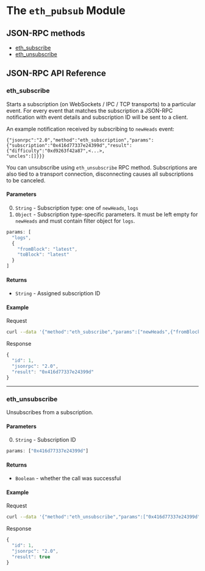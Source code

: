 # The `eth_pubsub` Module

## JSON-RPC methods

- [eth_subscribe](#eth_subscribe)
- [eth_unsubscribe](#eth_unsubscribe)

## JSON-RPC API Reference

### eth_subscribe


Starts a subscription (on WebSockets / IPC / TCP transports) to a particular event. For every event that
matches the subscription a JSON-RPC notification with event details and subscription ID will be sent to a client.

An example notification received by subscribing to `newHeads` event:
```
{"jsonrpc":"2.0","method":"eth_subscription","params":{"subscription":"0x416d77337e24399d","result":{"difficulty":"0xd9263f42a87",<...>,
"uncles":[]}}}
```

You can unsubscribe using `eth_unsubscribe` RPC method. Subscriptions are also tied to a transport
connection, disconnecting causes all subscriptions to be canceled.


#### Parameters

0. `String` - Subscription type: one of `newHeads`, `logs`
0. `Object` -
Subscription type-specific parameters. It must be left empty for
`newHeads` and must contain filter object for `logs`.


```js
params: [
  "logs",
  {
    "fromBlock": "latest",
    "toBlock": "latest"
  }
]
```

#### Returns

- `String` - Assigned subscription ID

#### Example

Request
```bash
curl --data '{"method":"eth_subscribe","params":["newHeads",{"fromBlock":"latest","toBlock":"latest"}],"id":1,"jsonrpc":"2.0"}' -H "Content-Type: application/json" -X POST localhost:8545
```

Response
```js
{
  "id": 1,
  "jsonrpc": "2.0",
  "result": "0x416d77337e24399d"
}
```

***

### eth_unsubscribe

Unsubscribes from a subscription.

#### Parameters

0. `String` - Subscription ID

```js
params: ["0x416d77337e24399d"]
```

#### Returns

- `Boolean` - whether the call was successful

#### Example

Request
```bash
curl --data '{"method":"eth_unsubscribe","params":["0x416d77337e24399d"],"id":1,"jsonrpc":"2.0"}' -H "Content-Type: application/json" -X POST localhost:8545
```

Response
```js
{
  "id": 1,
  "jsonrpc": "2.0",
  "result": true
}
```
